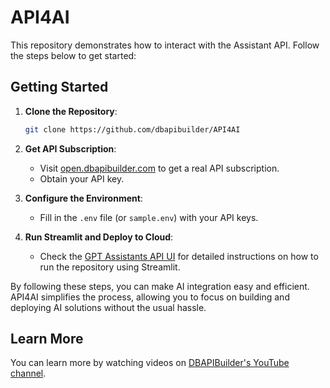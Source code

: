 # API4AI

This repository demonstrates how to interact with the Assistant API. Follow the steps below to get started:

## Getting Started

1. **Clone the Repository**:
	```bash
	git clone https://github.com/dbapibuilder/API4AI
	```

2. **Get API Subscription**:
	- Visit [open.dbapibuilder.com](https://open.dbapibuilder.com) to get a real API subscription.
	- Obtain your API key.

3. **Configure the Environment**:
	- Fill in the `.env` file (or `sample.env`) with your API keys.

4. **Run Streamlit and Deploy to Cloud**:
	- Check the [GPT Assistants API UI](#file:gpt-assistants-api-ui.md-context) for detailed instructions on how to run the repository using Streamlit.

By following these steps, you can make AI integration easy and efficient. API4AI simplifies the process, allowing you to focus on building and deploying AI solutions without the usual hassle.

## Learn More

You can learn more by watching videos on [DBAPIBuilder's YouTube channel](https://www.youtube.com/@DBAPIBuilder).
